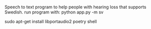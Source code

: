 Speech to text program to help people with hearing loss that supports Swedish.
run program with: python app.py -m sv

sudo apt-get install libportaudio2
poetry shell
